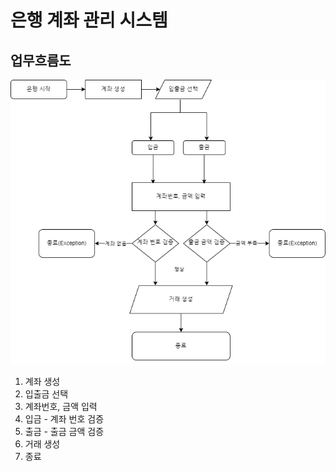 # 은행 계좌 관리 시스템

## 업무흐름도
![img.png](img.png)

1. 계좌 생성
2. 입출금 선택
3. 계좌번호, 금액 입력
4. 입금 - 계좌 번호 검증
5. 출금 - 출금 금액 검증
6. 거래 생성
7. 종료
